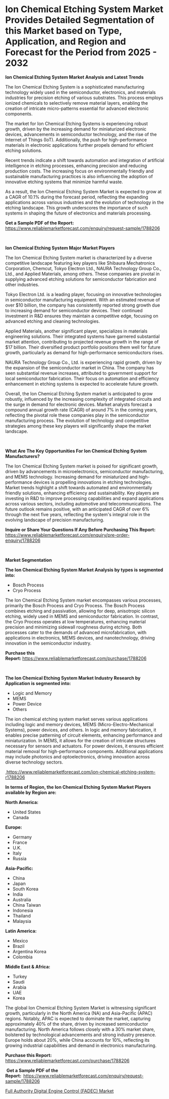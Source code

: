 <p><h1>Ion Chemical Etching System Market Provides Detailed Segmentation of this Market based on Type, Application, and Region and Forecast for the Period from 2025 - 2032</h1></p><p><strong>Ion Chemical Etching System Market Analysis and Latest Trends</strong></p>
<p><p>The Ion Chemical Etching System is a sophisticated manufacturing technology widely used in the semiconductor, electronics, and materials industries for precision etching of various substrates. This process employs ionized chemicals to selectively remove material layers, enabling the creation of intricate micro-patterns essential for advanced electronic components.</p><p>The market for Ion Chemical Etching Systems is experiencing robust growth, driven by the increasing demand for miniaturized electronic devices, advancements in semiconductor technology, and the rise of the Internet of Things (IoT). Additionally, the push for high-performance materials in electronic applications further propels demand for efficient etching solutions. </p><p>Recent trends indicate a shift towards automation and integration of artificial intelligence in etching processes, enhancing precision and reducing production costs. The increasing focus on environmentally friendly and sustainable manufacturing practices is also influencing the adoption of innovative etching systems that minimize harmful waste. </p><p>As a result, the Ion Chemical Etching System Market is expected to grow at a CAGR of 10.1% during the forecast period, reflecting the expanding applications across various industries and the evolution of technology in the etching landscape. This growth underscores the importance of such systems in shaping the future of electronics and materials processing.</p></p>
<p><strong>Get a Sample PDF of the Report:&nbsp;</strong> <a href="https://www.reliablemarketforecast.com/enquiry/request-sample/1788206?utm_campaign=3081&utm_medium=2&utm_source=Github&utm_content=ia&utm_term=12042025&utm_id=ion-chemical-etching-system">https://www.reliablemarketforecast.com/enquiry/request-sample/1788206</a></p>
<p>&nbsp;</p>
<p><strong>Ion Chemical Etching System Major Market Players</strong></p>
<p><p>The Ion Chemical Etching System market is characterized by a diverse competitive landscape featuring key players like Shibaura Mechatronics Corporation, Chemcut, Tokyo Electron Ltd., NAURA Technology Group Co., Ltd., and Applied Materials, among others. These companies are pivotal in supplying advanced etching solutions for semiconductor fabrication and other industries.</p><p>Tokyo Electron Ltd. is a leading player, focusing on innovative technologies in semiconductor manufacturing equipment. With an estimated revenue of over $10 billion, the company has consistently reported strong growth due to increasing demand for semiconductor devices. Their continued investment in R&D ensures they maintain a competitive edge, focusing on advanced etching and cleaning technologies.</p><p>Applied Materials, another significant player, specializes in materials engineering solutions. Their integrated systems have garnered substantial market attention, contributing to projected revenue growth in the range of $17 billion. Their diversified product portfolio positions them well for future growth, particularly as demand for high-performance semiconductors rises.</p><p>NAURA Technology Group Co., Ltd. is experiencing rapid growth, driven by the expansion of the semiconductor market in China. The company has seen substantial revenue increases, attributed to government support for local semiconductor fabrication. Their focus on automation and efficiency enhancement in etching systems is expected to accelerate future growth.</p><p>Overall, the Ion Chemical Etching System market is anticipated to grow robustly, influenced by the increasing complexity of integrated circuits and the surge in demand for electronic devices. Market analysts forecast a compound annual growth rate (CAGR) of around 7% in the coming years, reflecting the pivotal role these companies play in the semiconductor manufacturing process. The evolution of technology and competitive strategies among these key players will significantly shape the market landscape.</p></p>
<p>&nbsp;</p>
<p><strong>What Are The Key Opportunities For Ion Chemical Etching System Manufacturers?</strong></p>
<p><p>The Ion Chemical Etching System market is poised for significant growth, driven by advancements in microelectronics, semiconductor manufacturing, and MEMS technology. Increasing demand for miniaturized and high-performance devices is propelling innovations in etching technologies. Market trends highlight a shift towards automated and environmentally friendly solutions, enhancing efficiency and sustainability. Key players are investing in R&D to improve processing capabilities and expand applications across various sectors, including automotive and telecommunications. The future outlook remains positive, with an anticipated CAGR of over 6% through the next five years, reflecting the system's integral role in the evolving landscape of precision manufacturing.</p></p>
<p><strong>Inquire or Share Your Questions If Any Before Purchasing This Report:</strong> <a href="https://www.reliablemarketforecast.com/enquiry/pre-order-enquiry/1788206?utm_campaign=3081&utm_medium=2&utm_source=Github&utm_content=ia&utm_term=12042025&utm_id=ion-chemical-etching-system">https://www.reliablemarketforecast.com/enquiry/pre-order-enquiry/1788206</a></p>
<p>&nbsp;</p>
<p><strong>Market Segmentation</strong></p>
<p><strong>The Ion Chemical Etching System Market Analysis by types is segmented into:</strong></p>
<p><ul><li>Bosch Process</li><li>Cryo Process</li></ul></p>
<p><p>The Ion Chemical Etching System market encompasses various processes, primarily the Bosch Process and Cryo Process. The Bosch Process combines etching and passivation, allowing for deep, anisotropic silicon etching, widely used in MEMS and semiconductor fabrication. In contrast, the Cryo Process operates at low temperatures, enhancing material precision and minimizing sidewall roughness during etching. Both processes cater to the demands of advanced microfabrication, with applications in electronics, MEMS devices, and nanotechnology, driving innovation in the semiconductor industry.</p></p>
<p><strong>Purchase this Report:&nbsp;</strong><a href="https://www.reliablemarketforecast.com/purchase/1788206?utm_campaign=3081&utm_medium=2&utm_source=Github&utm_content=ia&utm_term=12042025&utm_id=ion-chemical-etching-system">https://www.reliablemarketforecast.com/purchase/1788206</a></p>
<p>&nbsp;</p>
<p><strong>The Ion Chemical Etching System Market Industry Research by Application is segmented into:</strong></p>
<p><ul><li>Logic and Memory</li><li>MEMS</li><li>Power Device</li><li>Others</li></ul></p>
<p><p>The ion chemical etching system market serves various applications including logic and memory devices, MEMS (Micro-Electro-Mechanical Systems), power devices, and others. In logic and memory fabrication, it enables precise patterning of circuit elements, enhancing performance and miniaturization. In MEMS, it allows for the creation of intricate structures necessary for sensors and actuators. For power devices, it ensures efficient material removal for high-performance components. Additional applications may include photonics and optoelectronics, driving innovation across diverse technology sectors.</p></p>
<p><a href="https://www.reliablemarketforecast.com/ion-chemical-etching-system-r1788206?utm_campaign=3081&utm_medium=2&utm_source=Github&utm_content=ia&utm_term=12042025&utm_id=ion-chemical-etching-system">&nbsp;https://www.reliablemarketforecast.com/ion-chemical-etching-system-r1788206</a></p>
<p><strong>In terms of Region, the Ion Chemical Etching System Market Players available by Region are:</strong></p>
<p>
    <p> <strong> North America: </strong>
        <ul>
            <li>United States</li>
            <li>Canada</li>
        </ul>
        </p> 
    <p> <strong> Europe: </strong>
        <ul>
            <li>Germany</li>
            <li>France</li>
            <li>U.K.</li>
            <li>Italy</li>
            <li>Russia</li>
        </ul>
        </p> 
    <p> <strong> Asia-Pacific: </strong>
        <ul>
            <li>China</li>
            <li>Japan</li>
            <li>South Korea</li>
            <li>India</li>
            <li>Australia</li>
            <li>China Taiwan</li>
            <li>Indonesia</li>
            <li>Thailand</li>
            <li>Malaysia</li>
        </ul>
        </p> 
    <p> <strong> Latin America: </strong>
        <ul>
            <li>Mexico</li>
            <li>Brazil</li>
            <li>Argentina Korea</li>
            <li>Colombia</li>
        </ul>
        </p> 
    <p> <strong> Middle East & Africa: </strong>
        <ul>
            <li>Turkey</li>
            <li>Saudi</li>
            <li>Arabia</li>
            <li>UAE</li>
            <li>Korea</li>
        </ul>
    </p>
    </p>
<p><p>The global Ion Chemical Etching System Market is witnessing significant growth, particularly in the North America (NA) and Asia-Pacific (APAC) regions. Notably, APAC is expected to dominate the market, capturing approximately 40% of the share, driven by increased semiconductor manufacturing. North America follows closely with a 30% market share, bolstered by technological advancements and strong industry presence. Europe holds about 20%, while China accounts for 10%, reflecting its growing industrial capabilities and demand in electronics manufacturing.</p></p>
<p><strong>Purchase this Report: </strong><a href="https://www.reliablemarketforecast.com/purchase/1788206?utm_campaign=3081&utm_medium=2&utm_source=Github&utm_content=ia&utm_term=12042025&utm_id=ion-chemical-etching-system">https://www.reliablemarketforecast.com/purchase/1788206</a></p>
<p>&nbsp;<strong>Get a Sample PDF of the Report:&nbsp;&nbsp;</strong><a href="https://www.reliablemarketforecast.com/enquiry/request-sample/1788206?utm_campaign=3081&utm_medium=2&utm_source=Github&utm_content=ia&utm_term=12042025&utm_id=ion-chemical-etching-system">https://www.reliablemarketforecast.com/enquiry/request-sample/1788206</a></p>
<p><strong></strong></p>
<p><p><a href="https://github.com/hammelximalschid/Market-Research-Report-List-1/blob/main/full-authority-digital-engine-control-fadec-market.md?utm_campaign=3081&utm_medium=2&utm_source=Github&utm_content=ia&utm_term=12042025&utm_id=ion-chemical-etching-system">Full Authority Digital Engine Control (FADEC) Market</a></p></p>